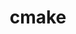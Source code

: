 ---
title: "cmake"
layout: cache
categories: [package, develop-2024-05-26]
meta: {"versions": ["3.20.6", "3.29.2"], "compilers": ["apple-clang@=15.0.0", "cce@=15.0.1", "gcc@=10.2.1", "gcc@=10.3.0", "gcc@=11.1.0", "gcc@=11.4.0", "gcc@=12.3.0", "gcc@=7.3.1", "gcc@=7.5.0", "gcc@=9.4.0", "intel@=2021.10.0", "oneapi@=2023.2.0", "oneapi@=2024.0.0"], "oss": ["amzn2", "centos7", "rhel8", "sle_hpc15", "ubuntu18.04", "ubuntu20.04", "ubuntu22.04", "ventura"], "platforms": ["darwin", "linux"], "targets": ["aarch64", "neoverse_n1", "neoverse_v1", "neoverse_v2", "ppc64le", "x86_64_v3", "x86_64_v4", "zen4"], "stacks": ["aws-isc", "aws-isc-aarch64", "aws-pcluster-neoverse_v1", "aws-pcluster-x86_64_v4", "build_systems", "data-vis-sdk", "developer-tools", "developer-tools-manylinux2014", "e4s", "e4s-cray-rhel", "e4s-cray-sles", "e4s-neoverse-v2", "e4s-neoverse_v1", "e4s-oneapi", "e4s-power", "e4s-rocm-external", "ml-darwin-aarch64-mps", "ml-linux-x86_64-cpu", "ml-linux-x86_64-cuda", "radiuss", "radiuss-aws", "radiuss-aws-aarch64", "root", "tutorial"], "num_specs": 31, "num_specs_by_stack": {"ml-darwin-aarch64-mps": 1, "root": 31, "radiuss-aws-aarch64": 2, "aws-isc-aarch64": 2, "aws-pcluster-neoverse_v1": 2, "aws-pcluster-x86_64_v4": 6, "radiuss-aws": 1, "aws-isc": 1, "e4s-cray-rhel": 2, "developer-tools-manylinux2014": 1, "e4s-cray-sles": 2, "e4s-power": 1, "radiuss": 1, "build_systems": 1, "developer-tools": 1, "data-vis-sdk": 2, "e4s-neoverse_v1": 2, "e4s-neoverse-v2": 1, "ml-linux-x86_64-cuda": 1, "tutorial": 3, "ml-linux-x86_64-cpu": 1, "e4s": 2, "e4s-rocm-external": 2, "e4s-oneapi": 1}}
spec_details: [{"hash": "iodszqgfgylkwl5j7ma7zgf3fninauj3", "compiler": "apple-clang@=15.0.0", "versions": ["3.29.2"], "os": "ventura", "platform": "darwin", "target": "aarch64", "variants": ["build_system=generic", "build_type=Release", "~doc", "+ncurses", "+ownlibs"], "stacks": ["ml-darwin-aarch64-mps", "root"], "size": "-", "tarball": "https://binaries.spack.io/releases/develop-2024-05-26/build_cache/darwin-ventura-aarch64/apple-clang-15.0.0/cmake-3.29.2/darwin-ventura-aarch64-apple-clang-15.0.0-cmake-3.29.2-iodszqgfgylkwl5j7ma7zgf3fninauj3.spack"}, {"hash": "me63kxn2sonrzthah6fx37cj36hfodrc", "compiler": "gcc@=7.3.1", "versions": ["3.29.2"], "os": "amzn2", "platform": "linux", "target": "aarch64", "variants": ["build_system=generic", "build_type=Release", "~doc", "+ncurses", "+ownlibs"], "stacks": ["radiuss-aws-aarch64", "root", "aws-isc-aarch64"], "size": "-", "tarball": "https://binaries.spack.io/releases/develop-2024-05-26/build_cache/linux-amzn2-aarch64/gcc-7.3.1/cmake-3.29.2/linux-amzn2-aarch64-gcc-7.3.1-cmake-3.29.2-me63kxn2sonrzthah6fx37cj36hfodrc.spack"}, {"hash": "ous2gnmr5mhpogcbpzv53aifbqav3xrk", "compiler": "gcc@=12.3.0", "versions": ["3.29.2"], "os": "amzn2", "platform": "linux", "target": "neoverse_v1", "variants": ["build_system=generic", "build_type=Release", "~doc", "+ncurses", "+ownlibs"], "stacks": ["root", "aws-pcluster-neoverse_v1"], "size": "-", "tarball": "https://binaries.spack.io/releases/develop-2024-05-26/build_cache/linux-amzn2-neoverse_v1/gcc-12.3.0/cmake-3.29.2/linux-amzn2-neoverse_v1-gcc-12.3.0-cmake-3.29.2-ous2gnmr5mhpogcbpzv53aifbqav3xrk.spack"}, {"hash": "izbdveq47dtemxptodicmybymbomu4yg", "compiler": "gcc@=12.3.0", "versions": ["3.29.2"], "os": "amzn2", "platform": "linux", "target": "neoverse_n1", "variants": ["build_system=generic", "build_type=Release", "~doc", "+ncurses", "+ownlibs"], "stacks": ["root", "aws-pcluster-neoverse_v1"], "size": "-", "tarball": "https://binaries.spack.io/releases/develop-2024-05-26/build_cache/linux-amzn2-neoverse_n1/gcc-12.3.0/cmake-3.29.2/linux-amzn2-neoverse_n1-gcc-12.3.0-cmake-3.29.2-izbdveq47dtemxptodicmybymbomu4yg.spack"}, {"hash": "3bzolqzosik7l472ha7jqy5n7slalr5p", "compiler": "gcc@=7.3.1", "versions": ["3.29.2"], "os": "amzn2", "platform": "linux", "target": "neoverse_n1", "variants": ["build_system=generic", "build_type=Release", "~doc", "+ncurses", "+ownlibs"], "stacks": ["radiuss-aws-aarch64", "root", "aws-isc-aarch64"], "size": "-", "tarball": "https://binaries.spack.io/releases/develop-2024-05-26/build_cache/linux-amzn2-neoverse_n1/gcc-7.3.1/cmake-3.29.2/linux-amzn2-neoverse_n1-gcc-7.3.1-cmake-3.29.2-3bzolqzosik7l472ha7jqy5n7slalr5p.spack"}, {"hash": "gxs3mrtbpqo22pwujsunq6zrzrupegzi", "compiler": "gcc@=12.3.0", "versions": ["3.29.2"], "os": "amzn2", "platform": "linux", "target": "x86_64_v3", "variants": ["build_system=generic", "build_type=Release", "~doc", "+ncurses", "+ownlibs"], "stacks": ["root", "aws-pcluster-x86_64_v4"], "size": "-", "tarball": "https://binaries.spack.io/releases/develop-2024-05-26/build_cache/linux-amzn2-x86_64_v3/gcc-12.3.0/cmake-3.29.2/linux-amzn2-x86_64_v3-gcc-12.3.0-cmake-3.29.2-gxs3mrtbpqo22pwujsunq6zrzrupegzi.spack"}, {"hash": "bptn2sqi5bjm2w5ye7bq2fb4eascu26u", "compiler": "gcc@=7.3.1", "versions": ["3.29.2"], "os": "amzn2", "platform": "linux", "target": "x86_64_v3", "variants": ["build_system=generic", "build_type=Release", "~doc", "+ncurses", "+ownlibs"], "stacks": ["radiuss-aws", "root", "aws-isc"], "size": "-", "tarball": "https://binaries.spack.io/releases/develop-2024-05-26/build_cache/linux-amzn2-x86_64_v3/gcc-7.3.1/cmake-3.29.2/linux-amzn2-x86_64_v3-gcc-7.3.1-cmake-3.29.2-bptn2sqi5bjm2w5ye7bq2fb4eascu26u.spack"}, {"hash": "72wweooafn2i7obv3a4rmbofa6pfzhta", "compiler": "cce@=15.0.1", "versions": ["3.29.2"], "os": "rhel8", "platform": "linux", "target": "zen4", "variants": ["build_system=generic", "build_type=Release", "~doc", "+ncurses", "+ownlibs"], "stacks": ["root", "e4s-cray-rhel"], "size": "-", "tarball": "https://binaries.spack.io/releases/develop-2024-05-26/build_cache/linux-rhel8-zen4/cce-15.0.1/cmake-3.29.2/linux-rhel8-zen4-cce-15.0.1-cmake-3.29.2-72wweooafn2i7obv3a4rmbofa6pfzhta.spack"}, {"hash": "rqysbash2niatvgk54zdgfygdtf6wsb6", "compiler": "oneapi@=2023.2.0", "versions": ["3.29.2"], "os": "amzn2", "platform": "linux", "target": "x86_64_v3", "variants": ["build_system=generic", "build_type=Release", "~doc", "+ncurses", "+ownlibs"], "stacks": ["root", "aws-pcluster-x86_64_v4"], "size": "-", "tarball": "https://binaries.spack.io/releases/develop-2024-05-26/build_cache/linux-amzn2-x86_64_v3/oneapi-2023.2.0/cmake-3.29.2/linux-amzn2-x86_64_v3-oneapi-2023.2.0-cmake-3.29.2-rqysbash2niatvgk54zdgfygdtf6wsb6.spack"}, {"hash": "fugb7o6coo4fcrasmgvza2xxqd25vmo7", "compiler": "intel@=2021.10.0", "versions": ["3.29.2"], "os": "amzn2", "platform": "linux", "target": "x86_64_v3", "variants": ["build_system=generic", "build_type=Release", "~doc", "+ncurses", "+ownlibs"], "stacks": ["root", "aws-pcluster-x86_64_v4"], "size": "-", "tarball": "https://binaries.spack.io/releases/develop-2024-05-26/build_cache/linux-amzn2-x86_64_v3/intel-2021.10.0/cmake-3.29.2/linux-amzn2-x86_64_v3-intel-2021.10.0-cmake-3.29.2-fugb7o6coo4fcrasmgvza2xxqd25vmo7.spack"}, {"hash": "cmsmdkdlkkmysm3tvh6xvmhcrmgku5mb", "compiler": "gcc@=12.3.0", "versions": ["3.29.2"], "os": "amzn2", "platform": "linux", "target": "x86_64_v4", "variants": ["build_system=generic", "build_type=Release", "~doc", "+ncurses", "+ownlibs"], "stacks": ["root", "aws-pcluster-x86_64_v4"], "size": "-", "tarball": "https://binaries.spack.io/releases/develop-2024-05-26/build_cache/linux-amzn2-x86_64_v4/gcc-12.3.0/cmake-3.29.2/linux-amzn2-x86_64_v4-gcc-12.3.0-cmake-3.29.2-cmsmdkdlkkmysm3tvh6xvmhcrmgku5mb.spack"}, {"hash": "5fqxkgkkjqhbipduftnqi57pztvskxm6", "compiler": "intel@=2021.10.0", "versions": ["3.29.2"], "os": "amzn2", "platform": "linux", "target": "x86_64_v4", "variants": ["build_system=generic", "build_type=Release", "~doc", "+ncurses", "+ownlibs"], "stacks": ["root", "aws-pcluster-x86_64_v4"], "size": "-", "tarball": "https://binaries.spack.io/releases/develop-2024-05-26/build_cache/linux-amzn2-x86_64_v4/intel-2021.10.0/cmake-3.29.2/linux-amzn2-x86_64_v4-intel-2021.10.0-cmake-3.29.2-5fqxkgkkjqhbipduftnqi57pztvskxm6.spack"}, {"hash": "hqnvdgdtok2ldkvx47wavjjzhr5yff67", "compiler": "oneapi@=2023.2.0", "versions": ["3.29.2"], "os": "amzn2", "platform": "linux", "target": "x86_64_v4", "variants": ["build_system=generic", "build_type=Release", "~doc", "+ncurses", "+ownlibs"], "stacks": ["root", "aws-pcluster-x86_64_v4"], "size": "-", "tarball": "https://binaries.spack.io/releases/develop-2024-05-26/build_cache/linux-amzn2-x86_64_v4/oneapi-2023.2.0/cmake-3.29.2/linux-amzn2-x86_64_v4-oneapi-2023.2.0-cmake-3.29.2-hqnvdgdtok2ldkvx47wavjjzhr5yff67.spack"}, {"hash": "s3gd7am2bnm5fpfwx3xtjbt4jz4dceq3", "compiler": "gcc@=10.2.1", "versions": ["3.29.2"], "os": "centos7", "platform": "linux", "target": "x86_64_v3", "variants": ["build_system=generic", "build_type=Release", "~doc", "+ncurses", "+ownlibs"], "stacks": ["developer-tools-manylinux2014", "root"], "size": "-", "tarball": "https://binaries.spack.io/releases/develop-2024-05-26/build_cache/linux-centos7-x86_64_v3/gcc-10.2.1/cmake-3.29.2/linux-centos7-x86_64_v3-gcc-10.2.1-cmake-3.29.2-s3gd7am2bnm5fpfwx3xtjbt4jz4dceq3.spack"}, {"hash": "5hcjf5x7ksyuuymcynyo2yzdqrvampww", "compiler": "cce@=15.0.1", "versions": ["3.29.2"], "os": "rhel8", "platform": "linux", "target": "zen4", "variants": ["build_system=generic", "build_type=Release", "~doc", "+ncurses", "+ownlibs"], "stacks": ["root", "e4s-cray-rhel"], "size": "-", "tarball": "https://binaries.spack.io/releases/develop-2024-05-26/build_cache/linux-rhel8-zen4/cce-15.0.1/cmake-3.29.2/linux-rhel8-zen4-cce-15.0.1-cmake-3.29.2-5hcjf5x7ksyuuymcynyo2yzdqrvampww.spack"}, {"hash": "4hzxjaioege6gl25lingld4sxdzpbafn", "compiler": "gcc@=10.3.0", "versions": ["3.29.2"], "os": "sle_hpc15", "platform": "linux", "target": "x86_64_v4", "variants": ["build_system=generic", "build_type=Release", "~doc", "+ncurses", "+ownlibs"], "stacks": ["root", "e4s-cray-sles"], "size": "-", "tarball": "https://binaries.spack.io/releases/develop-2024-05-26/build_cache/linux-sle_hpc15-x86_64_v4/gcc-10.3.0/cmake-3.29.2/linux-sle_hpc15-x86_64_v4-gcc-10.3.0-cmake-3.29.2-4hzxjaioege6gl25lingld4sxdzpbafn.spack"}, {"hash": "7ctp4ipi2ow6uudd3vaomhcpc6co7jg7", "compiler": "gcc@=9.4.0", "versions": ["3.29.2"], "os": "ubuntu20.04", "platform": "linux", "target": "ppc64le", "variants": ["build_system=generic", "build_type=Release", "~doc", "+ncurses", "+ownlibs"], "stacks": ["root", "e4s-power"], "size": "-", "tarball": "https://binaries.spack.io/releases/develop-2024-05-26/build_cache/linux-ubuntu20.04-ppc64le/gcc-9.4.0/cmake-3.29.2/linux-ubuntu20.04-ppc64le-gcc-9.4.0-cmake-3.29.2-7ctp4ipi2ow6uudd3vaomhcpc6co7jg7.spack"}, {"hash": "6ogb5q5wfzr4fhu6bxdyzodagisfh423", "compiler": "gcc@=10.3.0", "versions": ["3.29.2"], "os": "sle_hpc15", "platform": "linux", "target": "x86_64_v4", "variants": ["build_system=generic", "build_type=Release", "~doc", "+ncurses", "+ownlibs"], "stacks": ["root", "e4s-cray-sles"], "size": "-", "tarball": "https://binaries.spack.io/releases/develop-2024-05-26/build_cache/linux-sle_hpc15-x86_64_v4/gcc-10.3.0/cmake-3.29.2/linux-sle_hpc15-x86_64_v4-gcc-10.3.0-cmake-3.29.2-6ogb5q5wfzr4fhu6bxdyzodagisfh423.spack"}, {"hash": "pumpad4qqpp6g5qals27a2vynz3wfe6t", "compiler": "gcc@=7.5.0", "versions": ["3.29.2"], "os": "ubuntu18.04", "platform": "linux", "target": "x86_64_v3", "variants": ["build_system=generic", "build_type=Release", "~doc", "+ncurses", "+ownlibs"], "stacks": ["root", "radiuss", "build_systems"], "size": "-", "tarball": "https://binaries.spack.io/releases/develop-2024-05-26/build_cache/linux-ubuntu18.04-x86_64_v3/gcc-7.5.0/cmake-3.29.2/linux-ubuntu18.04-x86_64_v3-gcc-7.5.0-cmake-3.29.2-pumpad4qqpp6g5qals27a2vynz3wfe6t.spack"}, {"hash": "geeordh6w3gmiu6opwkoiwhurwflv4fa", "compiler": "gcc@=7.5.0", "versions": ["3.29.2"], "os": "ubuntu18.04", "platform": "linux", "target": "x86_64_v3", "variants": ["build_system=generic", "build_type=Release", "~doc", "+ncurses", "+ownlibs"], "stacks": ["root", "developer-tools"], "size": "-", "tarball": "https://binaries.spack.io/releases/develop-2024-05-26/build_cache/linux-ubuntu18.04-x86_64_v3/gcc-7.5.0/cmake-3.29.2/linux-ubuntu18.04-x86_64_v3-gcc-7.5.0-cmake-3.29.2-geeordh6w3gmiu6opwkoiwhurwflv4fa.spack"}, {"hash": "gix2455x3jlr4f5l4mem3vdoqa6xb3fo", "compiler": "gcc@=11.1.0", "versions": ["3.29.2"], "os": "ubuntu20.04", "platform": "linux", "target": "x86_64_v3", "variants": ["build_system=generic", "build_type=Release", "~doc", "+ncurses", "~ownlibs"], "stacks": ["root", "data-vis-sdk"], "size": "-", "tarball": "https://binaries.spack.io/releases/develop-2024-05-26/build_cache/linux-ubuntu20.04-x86_64_v3/gcc-11.1.0/cmake-3.29.2/linux-ubuntu20.04-x86_64_v3-gcc-11.1.0-cmake-3.29.2-gix2455x3jlr4f5l4mem3vdoqa6xb3fo.spack"}, {"hash": "3jo5id2u6df5dlfgrlqti2yrgpphi6hg", "compiler": "gcc@=11.1.0", "versions": ["3.29.2"], "os": "ubuntu20.04", "platform": "linux", "target": "x86_64_v3", "variants": ["build_system=generic", "build_type=Release", "~doc", "+ncurses", "~ownlibs"], "stacks": ["root", "data-vis-sdk"], "size": "-", "tarball": "https://binaries.spack.io/releases/develop-2024-05-26/build_cache/linux-ubuntu20.04-x86_64_v3/gcc-11.1.0/cmake-3.29.2/linux-ubuntu20.04-x86_64_v3-gcc-11.1.0-cmake-3.29.2-3jo5id2u6df5dlfgrlqti2yrgpphi6hg.spack"}, {"hash": "qred3obzncixlvvq3fzoo6sjnjs6lify", "compiler": "gcc@=11.4.0", "versions": ["3.29.2"], "os": "ubuntu22.04", "platform": "linux", "target": "neoverse_v1", "variants": ["build_system=generic", "build_type=Release", "~doc", "+ncurses", "+ownlibs"], "stacks": ["e4s-neoverse_v1", "root"], "size": "-", "tarball": "https://binaries.spack.io/releases/develop-2024-05-26/build_cache/linux-ubuntu22.04-neoverse_v1/gcc-11.4.0/cmake-3.29.2/linux-ubuntu22.04-neoverse_v1-gcc-11.4.0-cmake-3.29.2-qred3obzncixlvvq3fzoo6sjnjs6lify.spack"}, {"hash": "j7eucjt4j4psgq3ooqmsd7vf3j3u55pk", "compiler": "gcc@=11.4.0", "versions": ["3.29.2"], "os": "ubuntu22.04", "platform": "linux", "target": "neoverse_v1", "variants": ["build_system=generic", "build_type=Release", "~doc", "+ncurses", "+ownlibs"], "stacks": ["e4s-neoverse_v1", "root"], "size": "-", "tarball": "https://binaries.spack.io/releases/develop-2024-05-26/build_cache/linux-ubuntu22.04-neoverse_v1/gcc-11.4.0/cmake-3.29.2/linux-ubuntu22.04-neoverse_v1-gcc-11.4.0-cmake-3.29.2-j7eucjt4j4psgq3ooqmsd7vf3j3u55pk.spack"}, {"hash": "khva2qror746764u7pldzvjz6fhmuczg", "compiler": "gcc@=11.4.0", "versions": ["3.29.2"], "os": "ubuntu22.04", "platform": "linux", "target": "neoverse_v2", "variants": ["build_system=generic", "build_type=Release", "~doc", "+ncurses", "+ownlibs"], "stacks": ["e4s-neoverse-v2", "root"], "size": "-", "tarball": "https://binaries.spack.io/releases/develop-2024-05-26/build_cache/linux-ubuntu22.04-neoverse_v2/gcc-11.4.0/cmake-3.29.2/linux-ubuntu22.04-neoverse_v2-gcc-11.4.0-cmake-3.29.2-khva2qror746764u7pldzvjz6fhmuczg.spack"}, {"hash": "eqthbcanz3qtmsbbr5iyqhbh6fmgbuqg", "compiler": "gcc@=11.4.0", "versions": ["3.29.2"], "os": "ubuntu22.04", "platform": "linux", "target": "x86_64_v3", "variants": ["build_system=generic", "build_type=Release", "~doc", "+ncurses", "+ownlibs"], "stacks": ["ml-linux-x86_64-cuda", "root", "tutorial", "ml-linux-x86_64-cpu", "e4s", "e4s-rocm-external"], "size": "-", "tarball": "https://binaries.spack.io/releases/develop-2024-05-26/build_cache/linux-ubuntu22.04-x86_64_v3/gcc-11.4.0/cmake-3.29.2/linux-ubuntu22.04-x86_64_v3-gcc-11.4.0-cmake-3.29.2-eqthbcanz3qtmsbbr5iyqhbh6fmgbuqg.spack"}, {"hash": "mu5bwm3rlaseipk2ooom5cufcxcs6il3", "compiler": "gcc@=11.4.0", "versions": ["3.20.6"], "os": "ubuntu22.04", "platform": "linux", "target": "x86_64_v3", "variants": ["build_system=generic", "build_type=Release", "~doc", "+ncurses", "+ownlibs"], "stacks": ["e4s-rocm-external", "root"], "size": "-", "tarball": "https://binaries.spack.io/releases/develop-2024-05-26/build_cache/linux-ubuntu22.04-x86_64_v3/gcc-11.4.0/cmake-3.20.6/linux-ubuntu22.04-x86_64_v3-gcc-11.4.0-cmake-3.20.6-mu5bwm3rlaseipk2ooom5cufcxcs6il3.spack"}, {"hash": "ro4qrqd2jp7xeuapnaronlsj6hhs47bw", "compiler": "oneapi@=2024.0.0", "versions": ["3.29.2"], "os": "ubuntu22.04", "platform": "linux", "target": "x86_64_v3", "variants": ["build_system=generic", "build_type=Release", "~doc", "+ncurses", "+ownlibs"], "stacks": ["root", "e4s-oneapi"], "size": "-", "tarball": "https://binaries.spack.io/releases/develop-2024-05-26/build_cache/linux-ubuntu22.04-x86_64_v3/oneapi-2024.0.0/cmake-3.29.2/linux-ubuntu22.04-x86_64_v3-oneapi-2024.0.0-cmake-3.29.2-ro4qrqd2jp7xeuapnaronlsj6hhs47bw.spack"}, {"hash": "7v2aj52auszltpgv3jx4vs7qtiixlpqk", "compiler": "gcc@=11.4.0", "versions": ["3.29.2"], "os": "ubuntu22.04", "platform": "linux", "target": "x86_64_v3", "variants": ["build_system=generic", "build_type=Release", "~doc", "+ncurses", "+ownlibs"], "stacks": ["root", "tutorial"], "size": "-", "tarball": "https://binaries.spack.io/releases/develop-2024-05-26/build_cache/linux-ubuntu22.04-x86_64_v3/gcc-11.4.0/cmake-3.29.2/linux-ubuntu22.04-x86_64_v3-gcc-11.4.0-cmake-3.29.2-7v2aj52auszltpgv3jx4vs7qtiixlpqk.spack"}, {"hash": "bbhf4rrd4pu7gayzhobnjhm47luf6kvc", "compiler": "gcc@=11.4.0", "versions": ["3.29.2"], "os": "ubuntu22.04", "platform": "linux", "target": "x86_64_v3", "variants": ["build_system=generic", "build_type=Release", "~doc", "+ncurses", "+ownlibs"], "stacks": ["e4s", "root"], "size": "-", "tarball": "https://binaries.spack.io/releases/develop-2024-05-26/build_cache/linux-ubuntu22.04-x86_64_v3/gcc-11.4.0/cmake-3.29.2/linux-ubuntu22.04-x86_64_v3-gcc-11.4.0-cmake-3.29.2-bbhf4rrd4pu7gayzhobnjhm47luf6kvc.spack"}, {"hash": "sqnzowmnsnuvgggrbfxzno55p2tmeyvq", "compiler": "gcc@=12.3.0", "versions": ["3.29.2"], "os": "ubuntu22.04", "platform": "linux", "target": "x86_64_v3", "variants": ["build_system=generic", "build_type=Release", "~doc", "+ncurses", "+ownlibs"], "stacks": ["root", "tutorial"], "size": "-", "tarball": "https://binaries.spack.io/releases/develop-2024-05-26/build_cache/linux-ubuntu22.04-x86_64_v3/gcc-12.3.0/cmake-3.29.2/linux-ubuntu22.04-x86_64_v3-gcc-12.3.0-cmake-3.29.2-sqnzowmnsnuvgggrbfxzno55p2tmeyvq.spack"}]
---